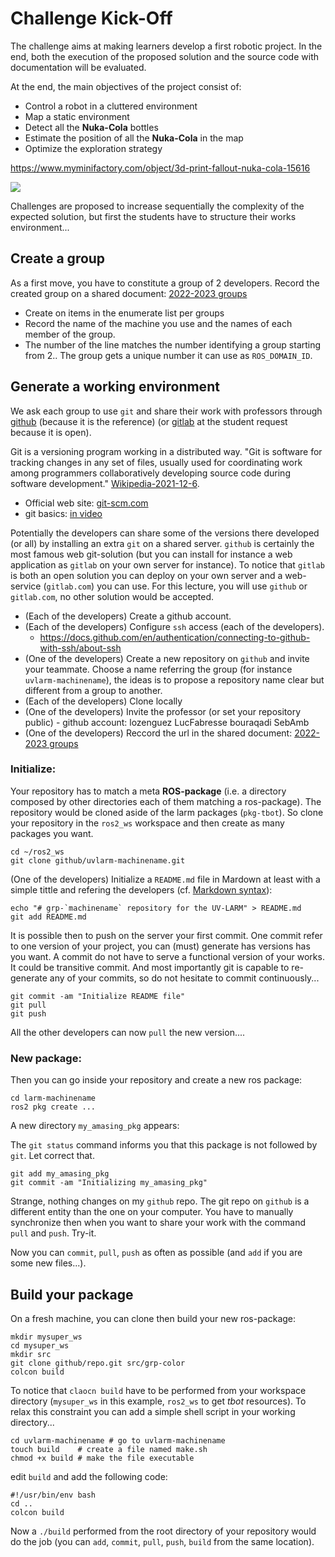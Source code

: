 # Challenge Kick-Off

The challenge aims at making learners develop a first robotic project.
In the end, both the execution of the proposed solution and the source code with documentation will be evaluated.

At the end, the main objectives of the project consist of:

- Control a robot in a cluttered environment
- Map a static environment
- Detect all the **Nuka-Cola** bottles
- Estimate the position of all the **Nuka-Cola** in the map
- Optimize the exploration strategy

<https://www.myminifactory.com/object/3d-print-fallout-nuka-cola-15616>

![](https://cdn.myminifactory.com/assets/object-assets/579fca2a374fc/images/720X720-7a4418213f3ce580bb21f641c36650bd5eb8cdb3.jpg)

Challenges are proposed to increase sequentially the complexity of the expected solution,
but first the students have to structure their works environment... 


## Create a group

As a first move, you have to constitute a group of 2 developers.
Record the created group on a shared document: [2022-2023 groups](https://partage.imt.fr/index.php/s/zkQbXMsrWdp2RQd)

- Create on items in the enumerate list per groups
- Record the name of the machine you use and the names of each member of the group. 
- The number of the line matches the number identifying a group starting from $2.$. The group gets a unique number it can use as `ROS_DOMAIN_ID`.


## Generate a working environment

We ask each group to use `git` and share their work with professors through [github](https://github.com/) (because it is the reference) (or [gitlab](https://gitlab.com) at the student request because it is open).

Git is a versioning program working in a distributed way.
"Git is software for tracking changes in any set of files, usually used for coordinating work among programmers collaboratively developing source code during software development." [Wikipedia-2021-12-6](https://en.wikipedia.org/wiki/Git).

- Official web site: [git-scm.com](https://git-scm.com/)
- git basics: [in video](https://git-scm.com/videos)

Potentially the developers can share some of the versions there developed (or all) by installing an extra `git` on a shared server. `github` is certainly the most famous web git-solution (but you can install for instance a web application as `gitlab`  on your own server for instance).
To notice that `gitlab` is both an open solution you can deploy on your own server and a web-service (`gitlab.com`) you can use.
For this lecture, you will use `github` or `gitlab.com`, no other solution would be accepted.

- (Each of the developers) Create a github account.
- (Each of the developers) Configure `ssh` access (each of the developers).
   + https://docs.github.com/en/authentication/connecting-to-github-with-ssh/about-ssh
- (One of the developers) Create a new repository on `github` and invite your teammate. Choose a name referring the group (for instance `uvlarm-machinename`), the ideas is to propose a repository name clear but different from a group to another.
- (Each of the developers) Clone locally 
- (One of the developers) Invite the professor (or set your repository public) - github account: lozenguez LucFabresse bouraqadi SebAmb
- (One of the developers) Reccord the url in the shared document: [2022-2023 groups](https://partage.imt.fr/index.php/s/zkQbXMsrWdp2RQd)


### Initialize:

Your repository has to match a meta **ROS-package** (i.e. a directory composed by other directories each of them matching a ros-package).
The repository would be cloned aside of the larm packages (`pkg-tbot`).
So clone your repository in the `ros2_ws` workspace and then create as many packages you want.

```console
cd ~/ros2_ws
git clone github/uvlarm-machinename.git
```

(One of the developers) Initialize a `README.md` file in Mardown at least with a simple tittle and refering the developers (cf. [Markdown syntax](https://fr.wikipedia.org/wiki/Markdown)):

```console
echo "# grp-`machinename` repository for the UV-LARM" > README.md
git add README.md
```

It is possible then to push on the server your first commit.
One commit refer to one version of your project, you can (must) generate has versions has you want. 
A commit do not have to serve a functional version of your works.
It could be transitive commit. 
And most importantly git is capable to re-generate any of your commits, so do not hesitate to commit continuously...

```console
git commit -am "Initialize README file"
git pull
git push
```

All the other developers can now `pull` the new version.... 


### New package:

Then you can go inside your repository and create a new ros package:

```console
cd larm-machinename
ros2 pkg create ...
```

A new directory `my_amasing_pkg` appears:

The `git status` command informs you that this package is not followed by `git`. Let correct that.

```console
git add my_amasing_pkg
git commit -am "Initializing my_amasing_pkg"
```

Strange, nothing changes on my `github` repo.
The git repo on `github` is a different entity than the one on your computer. You have to manually synchronize then when you want to share your work with the command `pull`  and `push`. Try-it.

Now you can `commit`, `pull`, `push` as often as possible (and `add` if you are some new files...).


## Build your package

On a fresh machine, you can clone then build your new ros-package:

```console
mkdir mysuper_ws
cd mysuper_ws
mkdir src
git clone github/repo.git src/grp-color
colcon build
```

To notice that `claocn build` have to be performed from your workspace directory (`mysuper_ws` in this example, `ros2_ws` to get _tbot_ resources). 
To relax this constraint you can add a simple shell script in your working directory...

```consol
cd uvlarm-machinename # go to uvlarm-machinename 
touch build    # create a file named make.sh
chmod +x build # make the file executable
```

edit `build` and add the following code:

```consol
#!/usr/bin/env bash
cd ..
colcon build

```

Now a `./build` performed from the root directory of your repository would do the job (you can `add`, `commit`, `pull`, `push`, `build` from the same location).

<!--
## Agile software development

Agile software development aims at breaking with traditional project management by preferring:

- **Individuals and Interactions** over processes and tools
- **Working Software** over comprehensive documentation
- **Customer Collaboration** over contract negotiation
- **Responding to Change** over following a plan

The main feature of Agile Software Development consists of iterative development by moving forward incrementally
and by delivering operational versions frequently.

More on [WikiPedia](https://en.wikipedia.org/wiki/Agile_software_development).
-->
